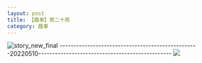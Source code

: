 ```yaml
---
layout: post
title: 【趣事】第二十周
category: 趣事
---
```

![story_new_final](http://rfbyhtcfm.hd-bkt.clouddn.com/img/story_new_final_0322.png)
--------------------------------------------------20220510------------------------------------------------
![](http://rfbyavrvr.hd-bkt.clouddn.com/img/factors-220510-2.png)
  




